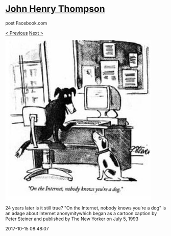# [John Henry Thompson](../README.md)
post Facebook.com

[< Previous](2017-10-16-1.md) [Next >](2017-10-13-1.md)

[![](../media/2017-10-15/Timeline-Photos-24-years-later-is-it-still-true-On-the-Internet.jpg)](../README.md)

24 years later is it still true? 
"On the Internet, nobody knows you're a dog" is an adage about Internet anonymitywhich began as a cartoon caption by Peter Steiner and published by The New Yorker on July 5, 1993

2017-10-15 08:48:07